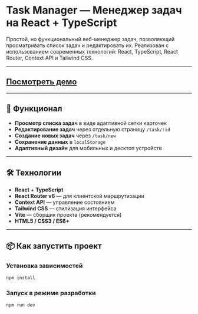 # Task Manager — Менеджер задач на React + TypeScript

Простой, но функциональный веб-менеджер задач, позволяющий просматривать список задач и редактировать их. Реализован с использованием современных технологий: React, TypeScript, React Router, Context API и Tailwind CSS.

---

## [Посмотреть демо](https://hargussss.github.io/Task-Manager-T1-lager/)

---

## 🧩 Функционал

-   **Просмотр списка задач** в виде адаптивной сетки карточек
-   **Редактирование задач** через отдельную страницу `/task/:id`
-   **Создание новых задач** через `/task/new`
-   **Сохранение данных** в `localStorage`
-   **Адаптивный дизайн** для мобильных и десктоп устройств

---

## 🛠 Технологии

-   **React** + **TypeScript**
-   **React Router v6** — для клиентской маршрутизации
-   **Context API** — управление состоянием
-   **Tailwind CSS** — стилизация интерфейса
-   **Vite** — сборщик проекта (рекомендуется)
-   **HTML5 / CSS3 / ES6+**

---

## 📦 Как запустить проект

### Установка зависимостей

```bash
npm install
```

### Запуск в режиме разработки

```bash
npm run dev
```
